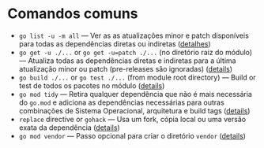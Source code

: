 # Comandos comuns

* `go list -u -m all` — Ver as as atualizações minor e patch disponíveis para todas as dependências diretas ou indiretas \([detalhes](../selecao-de-versao.md)\)
* `go get -u ./...` or `go get -u=patch ./...` \(no diretório raiz do módulo\) — Atualiza todas as dependências diretas e indiretas para a última atualização minor ou patch \(pre-releases são  ignoradas\) \([details](https://github.com/golang/go/wiki/Modules#how-to-upgrade-and-downgrade-dependencies)\)
* `go build ./...` or `go test ./...` \(from module root directory\) — Build or test de todos os pacotes no módulo \([details](https://github.com/golang/go/wiki/Modules#how-to-define-a-module)\)
* `go mod tidy` — Retira qualquer dependência que não é mais necessária do `go.mod` e adiciona as dependências necessárias para outras combinações de Sistema Operacional, arquitetura e build tags \([details](https://github.com/golang/go/wiki/Modules#how-to-prepare-for-a-release)\)
* `replace` directive or `gohack` — Usa um fork, cópia local ou uma versão exata da dependência \([details](https://github.com/golang/go/wiki/Modules#when-should-i-use-the-replace-directive)\)
* `go mod vendor` — Passo opcional para criar o diretório `vendor` \([details](https://github.com/golang/go/wiki/Modules#how-do-i-use-vendoring-with-modules-is-vendoring-going-away)\)


